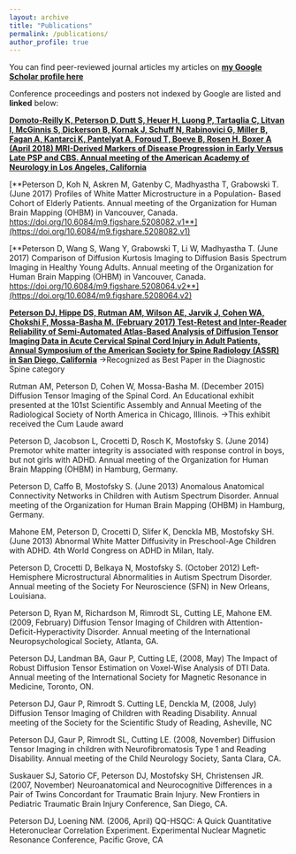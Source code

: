 ```yaml
---
layout: archive
title: "Publications"
permalink: /publications/
author_profile: true
---
```


You can find peer-reviewed journal articles my articles on [**my Google Scholar profile here**](https://scholar.google.com/citations?user=2PHG-uEAAAAJ&hl=en)  
  
  
Conference proceedings and posters not indexed by Google are listed and **linked** below:  

[**Domoto-Reilly K, Peterson D, Dutt S, Heuer H, Luong P, Tartaglia C, Litvan I, McGinnis S, Dickerson B, Kornak J, Schuff N, Rabinovici G, Miller B, Fagan A, Kantarci K, Pantelyat A, Foroud T, Boeve B, Rosen H, Boxer A (April 2018) MRI-Derived Markers of Disease Progression in Early Versus Late PSP and CBS. Annual meeting of the American Academy of Neurology in Los Angeles, California**](https://danjonpeterson.github.io/files/AAN_2018_FINAL.pdf)

[**Peterson D, Koh N, Askren M, Gatenby C, Madhyastha T, Grabowski T. (June 2017) Profiles of White Matter Microstructure in a Population- ­Based Cohort of Elderly Patients. Annual meeting of the Organization for Human Brain Mapping (OHBM) in Vancouver, Canada.  https://doi.org/10.6084/m9.figshare.5208082.v1**](https://doi.org/10.6084/m9.figshare.5208082.v1)
  
[**Peterson D, Wang S, Wang Y, Grabowski T, Li W, Madhyastha T. (June 2017) Comparison of Diffusion Kurtosis Imaging to Diffusion Basis Spectrum Imaging in Healthy Young Adults. Annual meeting of the Organization for Human Brain Mapping (OHBM) in Vancouver, Canada. https://doi.org/10.6084/m9.figshare.5208064.v2**](https://doi.org/10.6084/m9.figshare.5208064.v2)
  
[**Peterson DJ, Hippe DS, Rutman AM, Wilson AE, Jarvik J, Cohen WA, Chokshi F, Mossa-Basha M. (February 2017) Test-Retest and Inter-Reader Reliability of Semi-Automated Atlas-Based Analysis of Diffusion Tensor Imaging Data in Acute Cervical Spinal Cord Injury in Adult Patients, Annual Symposium of the American Society for Spine Radiology (ASSR) in San Diego, California**](https://danjonpeterson.github.io/files/ASNR_2017_FINAL.pdf)
→Recognized as Best Paper in the Diagnostic Spine category
  
Rutman AM, Peterson D, Cohen W, Mossa-Basha M. (December 2015) Diffusion Tensor Imaging of the Spinal Cord. An Educational exhibit presented at the 101st Scientific Assembly and Annual Meeting of the Radiological Society of North America in Chicago, Illinois.
→This exhibit received the Cum Laude award
  
Peterson D, Jacobson L, Crocetti D, Rosch K, Mostofsky S. (June 2014) Premotor white matter integrity is associated with response control in boys, but not girls with ADHD. Annual meeting of the Organization for Human Brain Mapping (OHBM) in Hamburg, Germany.
  
Peterson D, Caffo B, Mostofsky S. (June 2013) Anomalous Anatomical Connectivity Networks in Children with Autism Spectrum Disorder. Annual meeting of the Organization for Human Brain Mapping (OHBM) in Hamburg, Germany. 
  
Mahone EM, Peterson D, Crocetti D, Slifer K, Denckla MB, Mostofsky SH. (June 2013) Abnormal White Matter Diffusivity in Preschool-Age Children with ADHD. 4th World Congress on ADHD in Milan, Italy.
  
Peterson D, Crocetti D, Belkaya N, Mostofsky S. (October 2012) Left-Hemisphere Microstructural Abnormalities in Autism Spectrum Disorder. Annual meeting of the Society For Neuroscience (SFN) in New Orleans, Louisiana.
  
Peterson D, Ryan M, Richardson M, Rimrodt SL, Cutting LE, Mahone EM. (2009, February) Diffusion Tensor Imaging of Children with Attention-Deficit-Hyperactivity Disorder. Annual meeting of the International Neuropsychological Society, Atlanta, GA.
  
Peterson DJ, Landman BA, Gaur P, Cutting LE, (2008, May) The Impact of Robust Diffusion Tensor Estimation on Voxel-Wise Analysis of DTI Data. Annual meeting of the International Society for Magnetic Resonance in Medicine, Toronto, ON.
  
Peterson DJ, Gaur P, Rimrodt S. Cutting LE, Denckla M, (2008, July) Diffusion Tensor Imaging of Children with Reading Disability. Annual meeting of the Society for the Scientific Study of Reading, Asheville, NC
  
Peterson DJ, Gaur P, Rimrodt SL, Cutting LE. (2008, November) Diffusion Tensor Imaging in children with Neurofibromatosis Type 1 and Reading Disability. Annual meeting of the Child Neurology Society, Santa Clara, CA.
  
Suskauer SJ, Satorio CF, Peterson DJ, Mostofsky SH, Christensen JR. (2007, November) Neuroanatomical and Neurocognitive Differences in a Pair of Twins Concordant for Traumatic Brain Injury. New Frontiers in Pediatric Traumatic Brain Injury Conference, San Diego, CA.
  
Peterson DJ, Loening NM. (2006, April) QQ-HSQC: A Quick Quantitative Heteronuclear Correlation Experiment. Experimental Nuclear Magnetic Resonance Conference, Pacific Grove, CA
